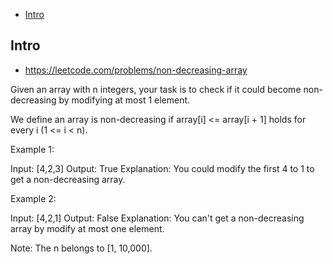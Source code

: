 - [Intro](#intro)

## Intro

- https://leetcode.com/problems/non-decreasing-array


Given an array with n integers, your task is to check if it could become non-decreasing by modifying at most 1 element.


We define an array is non-decreasing if array[i] <= array[i + 1] holds for every i (1 <= i < n).

Example 1:

Input: [4,2,3]
Output: True
Explanation: You could modify the first 4 to 1 to get a non-decreasing array.

Example 2:

Input: [4,2,1]
Output: False
Explanation: You can't get a non-decreasing array by modify at most one element.

Note:
The n belongs to [1, 10,000].
